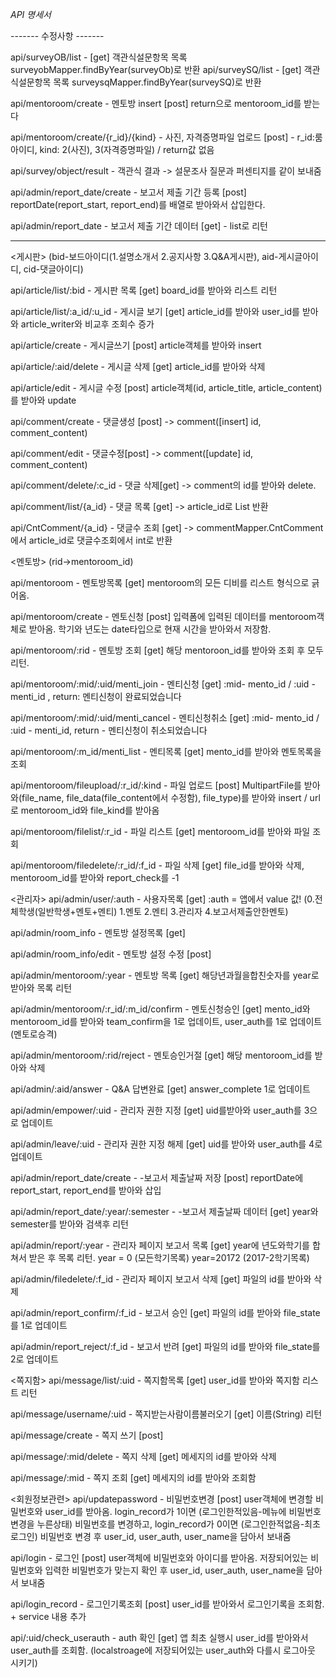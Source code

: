 *API 명세서*

------- 수정사항 -------


api/surveyOB/list - [get] 객관식설문항목 목록 surveyobMapper.findByYear(surveyOb)로 반환
api/surveySQ/list - [get] 객관식설문항목 목록 surveysqMapper.findByYear(surveySQ)로 반환

api/mentoroom/create - 멘토방 insert [post] return으로 mentoroom_id를 받는다

api/mentoroom/create/{r_id}/{kind} - 사진, 자격증명파일 업로드 [post] - r_id:룸아이디, kind: 2(사진), 3(자격증명파일) / return값 없음

api/survey/object/result - 객관식 결과 -> 설문조사 질문과 퍼센티지를 같이 보내줌

api/admin/report_date/create - 보고서 제출 기간 등록 [post] reportDate(report_start, report_end)를 배열로 받아와서 삽입한다.

api/admin/report_date - 보고서 제출 기간 데이터 [get] - list로 리턴


---------------------


<게시판> (bid-보드아이디(1.설명소개서 2.공지사항 3.Q&A게시판), aid-게시글아이디, cid-댓글아이디)

api/article/list/:bid - 게시판 목록 [get] board_id를 받아와 리스트 리턴
   
api/article/list/:a_id/:u_id - 게시글 보기 [get] article_id를 받아와 user_id를 받아와 article_writer와 비교후 조회수 증가
   
api/article/create - 게시글쓰기 [post] article객체를 받아와 insert
   
api/article/:aid/delete - 게시글 삭제 [get] article_id를 받아와 삭제
   
api/article/edit - 게시글 수정 [post] article객체(id, article_title, article_content)를 받아와 update

api/comment/create - 댓글생성 [post] -> comment([insert] id, comment_content)

api/comment/edit - 댓글수정[post] -> comment([update] id, comment_content)

api/comment/delete/:c_id - 댓글 삭제[get] -> comment의 id를 받아와 delete. 

api/comment/list/{a_id} - 댓글 목록 [get] -> article_id로 List 반환

api/CntComment/{a_id} - 댓글수 조회 [get] -> commentMapper.CntComment에서 article_id로 댓글수조회에서 int로 반환 
    

<멘토방> (rid->mentoroom_id)
  
api/mentoroom - 멘토방목록  [get] mentoroom의 모든 디비를 리스트 형식으로 긁어옴.
 
api/mentoroom/create - 멘토신청 [post] 입력폼에 입력된 데이터를 mentoroom객체로 받아옴. 학기와 년도는 date타입으로 현재 시간을 받아와서 저장함.
 
api/mentoroom/:rid - 멘토방 조회 [get] 해당 mentoroon_id를 받아와 조회 후 모두 리턴.
  
api/mentoroom/:mid/:uid/menti_join - 멘티신청 [get] :mid- mento_id / :uid - menti_id , return: 멘티신청이 완료되었습니다
  
api/mentoroom/:mid/:uid/menti_cancel - 멘티신청취소 [get] :mid- mento_id / :uid - menti_id, return - 멘티신청이 취소되었습니다
 
api/mentoroom/:m_id/menti_list - 멘티목록 [get] mento_id를 받아와 멘토목록을 조회

api/mentoroom/fileupload/:r_id/:kind - 파일 업로드 [post] MultipartFile를 받아와(file_name, file_data(file_content에서 수정함), file_type)를 받아와 insert / url로 mentoroom_id와 file_kind를 받아옴

api/mentoroom/filelist/:r_id - 파일 리스트 [get] mentoroom_id를 받아와 파일 조회

api/mentoroom/filedelete/:r_id/:f_id - 파일 삭제 [get] file_id를 받아와 삭제, mentoroom_id를 받아와 report_check를 -1


<관리자>
api/admin/user/:auth - 사용자목록  [get] :auth = 앱에서 value 값! (0.전체학생(일반학생+멘토+멘티) 1.멘토 2.멘티 3.관리자 4.보고서제출안한멘토)

api/admin/room_info - 멘토방 설정목록 [get]

api/admin/room_info/edit - 멘토방 설정 수정 [post]

api/admin/mentoroom/:year - 멘토방 목록 [get] 해당년과월을합친숫자를 year로 받아와 목록 리턴

api/admin/mentoroom/:r_id/:m_id/confirm - 멘토신청승인 [get] mento_id와 mentoroom_id를 받아와 team_confirm을 1로 업데이트, user_auth를 1로 업데이트(멘토로승격) 
  
api/admin/mentoroom/:rid/reject - 멘토승인거절 [get] 해당 mentoroom_id를 받아와 삭제

api/admin/:aid/answer - Q&A 답변완료 [get] answer_complete 1로 업데이트

api/admin/empower/:uid - 관리자 권한 지정 [get] uid를받아와 user_auth를 3으로 업데이트

api/admin/leave/:uid - 관리자 권한 지정 해제 [get] uid를 받아와 user_auth를 4로 업데이트

api/admin/report_date/create - -보고서 제출날짜 저장 [post] reportDate에 report_start, report_end를 받아와 삽입

api/admin/report_date/:year/:semester - -보고서 제출날짜 데이터 [get] year와 semester를 받아와 검색후 리턴

api/admin/report/:year - 관리자 페이지 보고서 목록 [get] year에 년도와학기를 합쳐서 받은 후 목록 리턴. year = 0 (모든학기목록) year=20172 (2017-2학기목록)

api/admin/filedelete/:f_id - 관리자 페이지 보고서 삭제 [get] 파일의 id를 받아와 삭제

api/admin/report_confirm/:f_id - 보고서 승인 [get] 파일의 id를 받아와 file_state를 1로 업데이트

api/admin/report_reject/:f_id - 보고서 반려 [get] 파일의 id를 받아와 file_state를 2로 업데이트


<쪽지함>
api/message/list/:uid - 쪽지함목록  [get] user_id를 받아와 쪽지함 리스트 리턴

api/message/username/:uid - 쪽지받는사람이름불러오기 [get] 이름(String) 리턴

api/message/create - 쪽지 쓰기  [post] 

api/message/:mid/delete - 쪽지 삭제 [get] 메세지의 id를 받아와 삭제

api/message/:mid - 쪽지 조회 [get] 메세지의 id를 받아와 조회함


<회원정보관련>
api/updatepassword - 비밀번호변경 [post] user객체에 변경할 비밀번호와 user_id를 받아옴.
  login_record가 1이면 (로그인한적있음-메뉴에 비밀번호변경을 누른상태) 비밀번호를 변경하고,
  login_record가 0이면 (로그인한적없음-최초로그인) 비밀번호 변경 후 user_id, user_auth, user_name을 담아서 보내줌
  
api/login - 로그인 [post] user객체에 비밀번호와 아이디를 받아옴. 저장되어있는 비밀번호와 입력한 비밀번호가 맞는지 확인 후 user_id, user_auth, user_name을 담아서 보내줌

api/login_record - 로그인기록조회 [post] user_id를 받아와서 로그인기록을 조회함. + service 내용 추가
 
api/:uid/check_userauth - auth 확인 [get] 앱 최초 실행시 user_id를 받아와서 user_auth를 조회함. (localstroage에 저장되어있는 user_auth와 다를시 로그아웃 시키기)
 
